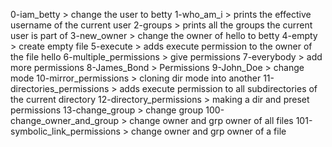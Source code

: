 0-iam_betty > change the user to betty
1-who_am_i > prints the effective username of the current user
2-groups > prints all the groups the current user is part of
3-new_owner > change the owner of hello to betty
4-empty > create empty file
5-execute > adds execute permission to the owner of the file hello
6-multiple_permissions > give permissions
7-everybody > add more permissions
8-James_Bond > Permissions
9-John_Doe > change mode
10-mirror_permissions > cloning dir mode into another
11-directories_permissions > adds execute permission to all subdirectories of the current directory
12-directory_permissions > making a dir and preset permissions
13-change_group > change group
100-change_owner_and_group > change owner and grp owner of all files
101-symbolic_link_permissions > change owner and grp owner of a file
